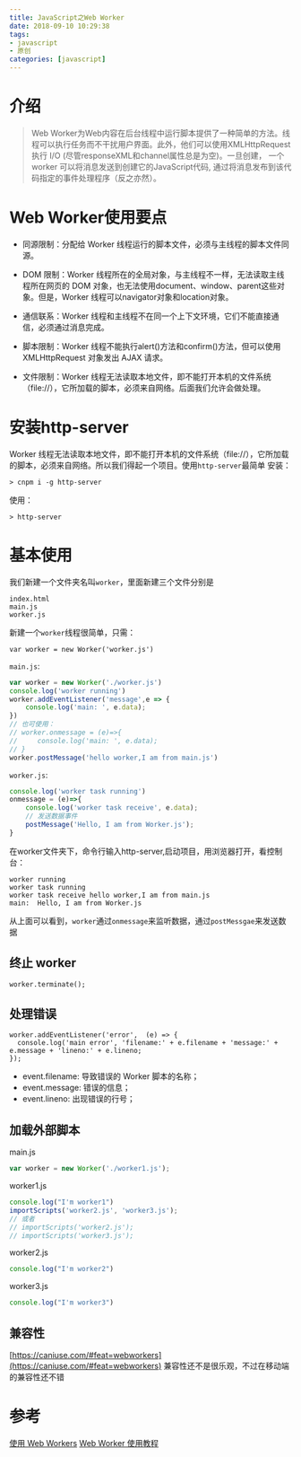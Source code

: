 ```yaml
---
title: JavaScript之Web Worker
date: 2018-09-10 10:29:38
tags:
- javascript
- 原创
categories: [javascript]
---
```


# 介绍

> Web Worker为Web内容在后台线程中运行脚本提供了一种简单的方法。线程可以执行任务而不干扰用户界面。此外，他们可以使用XMLHttpRequest执行 I/O  (尽管responseXML和channel属性总是为空)。一旦创建， 一个worker 可以将消息发送到创建它的JavaScript代码, 通过将消息发布到该代码指定的事件处理程序（反之亦然）。

# Web Worker使用要点

- 同源限制：分配给 Worker 线程运行的脚本文件，必须与主线程的脚本文件同源。

- DOM 限制：Worker 线程所在的全局对象，与主线程不一样，无法读取主线程所在网页的 DOM 对象，也无法使用document、window、parent这些对象。但是，Worker 线程可以navigator对象和location对象。

- 通信联系：Worker 线程和主线程不在同一个上下文环境，它们不能直接通信，必须通过消息完成。

- 脚本限制：Worker 线程不能执行alert()方法和confirm()方法，但可以使用 XMLHttpRequest 对象发出 AJAX 请求。

- 文件限制：Worker 线程无法读取本地文件，即不能打开本机的文件系统（file://），它所加载的脚本，必须来自网络。后面我们允许会做处理。

<!-- more -->
# 安装http-server

Worker 线程无法读取本地文件，即不能打开本机的文件系统（file://），它所加载的脚本，必须来自网络。所以我们得起一个项目。使用`http-server`最简单
安装：
```
> cnpm i -g http-server
```

使用：
```
> http-server
```

# 基本使用

我们新建一个文件夹名叫`worker`，里面新建三个文件分别是
```
index.html
main.js
worker.js
```

新建一个`worker`线程很简单，只需：

```
var worker = new Worker('worker.js')
```

`main.js`:
```js
var worker = new Worker('./worker.js')
console.log('worker running')
worker.addEventListener('message',e => {
    console.log('main: ', e.data);
})
// 也可使用：
// worker.onmessage = (e)=>{
//     console.log('main: ', e.data);
// }
worker.postMessage('hello worker,I am from main.js')
```

`worker.js`:
```js
console.log('worker task running')
onmessage = (e)=>{
    console.log('worker task receive', e.data);
    // 发送数据事件
    postMessage('Hello, I am from Worker.js');
}
```

在worker文件夹下，命令行输入http-server,启动项目，用浏览器打开，看控制台：
```
worker running
worker task running
worker task receive hello worker,I am from main.js
main:  Hello, I am from Worker.js
```
从上面可以看到，`worker`通过`onmessage`来监听数据，通过`postMessgae`来发送数据


## 终止 worker
```
worker.terminate();
```
## 处理错误
```
worker.addEventListener('error',  (e) => {
  console.log('main error', 'filename:' + e.filename + 'message:' + e.message + 'lineno:' + e.lineno;
});
```

- event.filename: 导致错误的 Worker 脚本的名称；
- event.message: 错误的信息；
- event.lineno: 出现错误的行号；

## 加载外部脚本

main.js
```js
var worker = new Worker('./worker1.js');
```

worker1.js
```js
console.log("I'm worker1")
importScripts('worker2.js', 'worker3.js');
// 或者
// importScripts('worker2.js');
// importScripts('worker3.js');
```
worker2.js
```js
console.log("I'm worker2")
```
worker3.js
```js
console.log("I'm worker3")
```

## 兼容性

[https://caniuse.com/#feat=webworkers](https://caniuse.com/#feat=webworkers)
兼容性还不是很乐观，不过在移动端的兼容性还不错


# 参考

[使用 Web Workers](https://developer.mozilla.org/zh-CN/docs/Web/API/Web_Workers_API/Using_web_workers)
[Web Worker 使用教程](http://www.ruanyifeng.com/blog/2018/07/web-worker.html)